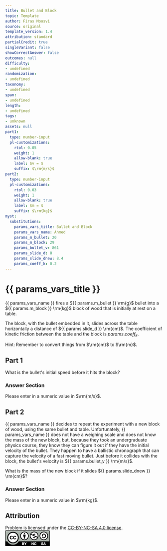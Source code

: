 ```yaml
---
title: Bullet and Block
topic: Template
author: Firas Moosvi
source: original
template_version: 1.4
attribution: standard
partialCredit: true
singleVariant: false
showCorrectAnswer: false
outcomes: null
difficulty:
- undefined
randomization:
- undefined
taxonomy:
- undefined
span:
- undefined
length:
- undefined
tags:
- unknown
assets: null
part1:
  type: number-input
  pl-customizations:
    rtol: 0.05
    weight: 1
    allow-blank: true
    label: $v = $
    suffix: $\rm{m/s}$
part2:
  type: number-input
  pl-customizations:
    rtol: 0.03
    weight: 1
    allow-blank: true
    label: $m = $
    suffix: $\rm{kg}$
myst:
  substitutions:
    params_vars_title: Bullet and Block
    params_vars_name: Ahmed
    params_m_bullet: 20
    params_m_block: 29
    params_bullet_v: 861
    params_slide_d: 8
    params_slide_dnew: 8.4
    params_coeff_k: 0.2
---
```

# {{ params_vars_title }}
{{ params_vars_name }} fires a ${{ params.m_bullet }} \rm{g}$ bullet into a ${{ params.m_block }} \rm{kg}$ block of wood that is initially at rest on a table.

The block, with the bullet embedded in it, slides across the table horizontally a distance of ${{ params.slide_d }} \rm{cm}$.
The coefficient of kinetic friction between the table and the block is ${{ params.coeff_k }}$.

Hint: Remember to convert things from $\rm{cm}$ to $\rm{m}$.

## Part 1

What is the bullet's initial speed before it hits the block?

### Answer Section

Please enter in a numeric value in $\rm{m/s}$.

## Part 2

{{ params_vars_name }} decides to repeat the experiment with a new block of wood, using the same bullet and table.
Unfortunately, {{ params_vars_name }} does not have a weighing scale and does not know the mass of the new block, but, because they took an undergraduate physics course, they know they can figure it out if they have the initial velocity of the bullet.
They happen to have a ballistic chronograph that can capture the velocity of a fast moving bullet.
Just before it collides with the block, the bullet's velocity is ${{ params.bullet_v }} \rm{m/s}$.

What is the mass of the new block if it slides ${{ params.slide_dnew }} \rm{cm}$?

### Answer Section

Please enter in a numeric value in $\rm{kg}$.

## Attribution

Problem is licensed under the [CC-BY-NC-SA 4.0 license](https://creativecommons.org/licenses/by-nc-sa/4.0/).<br> ![The Creative Commons 4.0 license requiring attribution-BY, non-commercial-NC, and share-alike-SA license.](https://raw.githubusercontent.com/firasm/bits/master/by-nc-sa.png)
